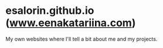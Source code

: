 # esalorin.github.io (www.eenakatariina.com)

My own websites where I'll tell a bit about me and my projects.

